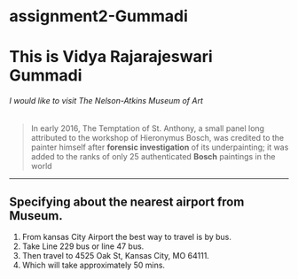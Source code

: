 # assignment2-Gummadi
# This is Vidya Rajarajeswari Gummadi
###### I would like to visit The Nelson-Atkins Museum of Art
>In early 2016, The Temptation of St. Anthony, a small panel long attributed to the workshop of Hieronymus Bosch, was credited to the painter himself after **forensic investigation** of its underpainting; it was added to the ranks of only 25 authenticated **Bosch** paintings in the world
---
## Specifying about the nearest airport from Museum.
1. From kansas City Airport the best way to travel is by bus.
2. Take Line 229 bus or line 47 bus.
3. Then travel to 4525 Oak St, Kansas City, MO 64111.
4. Which will take approximately 50 mins.
